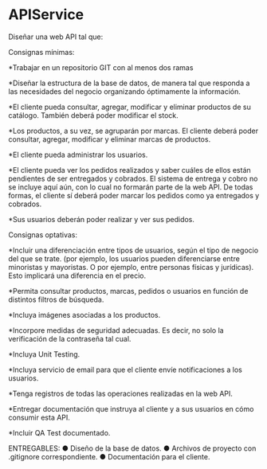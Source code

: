 # APIService

Diseñar una web API tal que:


Consignas mínimas:

*Trabajar en un repositorio GIT con al menos dos ramas

*Diseñar la estructura de la base de datos, de manera tal que responda a las necesidades del negocio organizando óptimamente la información.

*El cliente pueda consultar, agregar, modificar y eliminar productos de su catálogo. También deberá poder modificar el stock.

*Los productos, a su vez, se agruparán por marcas. El cliente deberá poder consultar, agregar, modificar y eliminar marcas de productos.

*El cliente pueda administrar los usuarios.

*El cliente pueda ver los pedidos realizados y saber cuáles de ellos están pendientes de ser entregados y cobrados. El sistema de entrega y cobro no se incluye aquí aún, con lo cual no formarán parte de la web API. De todas formas, el cliente sí deberá poder marcar los pedidos como ya entregados y cobrados.

*Sus usuarios deberán poder realizar y ver sus pedidos.


Consignas optativas:

*Incluir una diferenciación entre tipos de usuarios, según el tipo de negocio del que se trate. (por ejemplo, los usuarios pueden diferenciarse entre minoristas y mayoristas. O por ejemplo, entre personas físicas y jurídicas). Esto implicará una diferencia en el precio.

*Permita consultar productos, marcas, pedidos o usuarios en función de distintos filtros de búsqueda.

*Incluya imágenes asociadas a los productos.

*Incorpore medidas de seguridad adecuadas. Es decir, no solo la verificación de la contraseña tal cual.

*Incluya Unit Testing.

*Incluya servicio de email para que el cliente envíe notificaciones a los usuarios.

*Tenga registros de todas las operaciones realizadas en la web API.

*Entregar documentación que instruya al cliente y a sus usuarios en cómo consumir esta API.

*Incluir QA Test documentado.


ENTREGABLES: 
● Diseño de la base de datos.
● Archivos de proyecto con .gitignore correspondiente.
● Documentación para el cliente.
